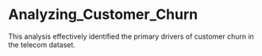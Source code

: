 # Analyzing_Customer_Churn
This analysis effectively identified the primary drivers of customer churn in the telecom dataset.
